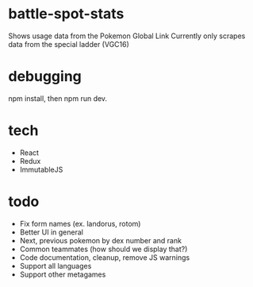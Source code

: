# battle-spot-stats
Shows usage data from the Pokemon Global Link
Currently only scrapes data from the special ladder (VGC16)

# debugging
npm install, then npm run dev.

# tech
* React
* Redux
* ImmutableJS

# todo
* Fix form names (ex. landorus, rotom)
* Better UI in general
* Next, previous pokemon by dex number and rank
* Common teammates (how should we display that?)
* Code documentation, cleanup, remove JS warnings
* Support all languages
* Support other metagames
